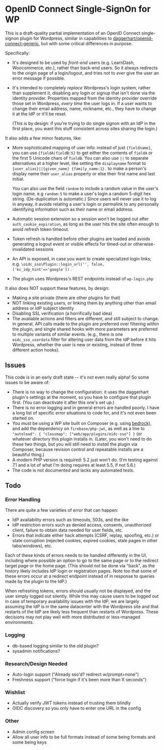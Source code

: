 # OpenID Connect Single-SignOn for WP

This is a draft-quality partial implementation of an OpenID Connect single-signon plugin for Wordpress, similar in capabilities to [daggerhart/openid-connect-generic](https://github.com/daggerhart/openid-connect-generic), but with some critical differences in purpose.

Specifically:

* It's designed to be used by *front-end* users (e.g. LearnDash, Woocommerce, etc.), rather than back-end users.  So it always redirects to the origin page of a login/logout, and tries not to *ever* give the user an error message if possible.

* It's intended to completely *replace* Wordpress's login system, rather than supplement it, disabling any login or signup that isn't done via the identity provider.  Properties mapped from the identity provider override those set in Wordpress, *every time* the user logs in.  If a user wants to change their email address, name, nickname, etc., they have to change it at the IdP or it'll be reset.

  (This is by design: if you're trying to do single signon with an IdP in the first place, you want this stuff consistent across sites sharing the login.)

It also adds a few minor features, like:

* More sophisticated mapping of user info: instead of just `{fieldname}`, you can use `{fieldA|fieldB:5}` to get either the contents of `fieldA` or the first 5 Unicode chars of `fieldB`.  You can also use `||` to separate alternatives at a higher level, like setting the `displayname` format to `{user_alias}||{given_name} {family_name:1}.` to make a person's display name their `user_alias` property or else their first name and last initial.

  You can also use the field `random` to include a random value in the user's login name, e.g `random:5` to make a user's login a random 5-digit hex string.  (De-duplication is automatic.)  Since users will never use it to log in anyway, it avoids relating a user's login or permalink to any personally identifying information such as their name or email address.

* Automatic session extension so a session won't be logged out after `auth_cookie_expiration`, as long as the user hits the site often enough to avoid refresh token timeout.

* Token refresh is handled before other plugins are loaded and avoids generating a logout event or visible effects for timed-out or otherwise-invalidated sessions

* An API is exposed, in case you want to create specialized login links; e.g. `\oidc_sso\Plugin::login_url('', false, ['kc_idp_hint'=>'google'])` .

* The plugin uses Wordpress's REST endpoints instead of `wp-login.php`

It also does NOT support these features, by design:

* Making a site private (there are other plugins for that)
* NOT linking existing users, or linking them by anything other than email address or IdP subject identity
* Disabling SSL verification (a horrifically bad idea)
* The available actions and filters are different, and still subject to change.  In general, API calls made to the plugin are preferred over filtering within the plugin, and single shared hooks with more parameters are preferred to multiple variants of similar events.  (e.g., there is one `oidc_sso_userdata` filter for altering user data from the IdP before it hits Wordpress, whether the user is new or existing, instead of three different action hooks).

## Issues

This code is in an early draft state -- it's not even really alpha!  So some issues to be aware of:

* There is no way to change the configuration: it uses the daggerhart plugin's settings at the moment, so you have to configure that plugin first.  (You can deactivate it after this one's set up.)
* There is no error logging and in general errors are handled poorly.  I have a long list of specific error situations to code for, and it's not even been started on.
* You *must* be using a WP site built on Composer (e.g. using [bedrock](https://github.com/roots/bedrock/)), and add the dependency on `firebase/php-jwt`, as well as a line to `"autoload": { "classmap": ["web/app/plugins/oidc-sso"] }` (or whatever directory this plugin installs in.  (Later, you won't need to do these two things, but you will still need to *install* the plugin via Composer, because revision control and repeatable installs are a beautiful thing.)
* A modern PHP version is required: 5.2 just won't do.  (I'm testing against 7.1 and a lot of what I'm doing requires at least 5.5, if not 5.6.)
* The code is not documented and lacks any automated tests.

## Todo

### Error Handling

There are quite a few varieties of error that can happen:

* IdP availability errors such as timeouts, 503s, and the like
* IdP restriction errors such as denied access, consents, unauthorized client, failure to obtain data needed for user fields, etc.
* Errors that indicate either hack attempts (CSRF, replay, spoofing, etc.) or state corruption (rejected cookies, expired cookies, stale pages in other tabs/windows), etc.

Each of these kinds of errors needs to be handled differently in the UI, including where possible an option to go to the same page or to the redirect target page or the home page.  (This should not be done via "back", as the history likely includes IdP login or registration pages.  Note too that some of these errors occur at a redirect endpoint instead of in response to queries made by the plugin to the IdP.)

When refreshing tokens, errors should usually not be displayed, and the user simply logged out silently.  While this may cause users to be logged out in case of temporary availability issues with the IdP, we are largely assuming the IdP is in the same datacenter with the Wordpress site and that restarts of the IdP are likely less frequent than restarts of Wordpress.  These decisions may not play well with more distributed or less-managed environments.

### Logging

* db-based logging similar to the old plugin?
* sysadmin notifications?

### Research/Design Needed

* Auto-login support ("Already sso'd?  redirect w/prompt=none")
* Freshness support ("force login if it's been more than X seconds")

### Wishlist

* Actually verify JWT tokens instead of trusting them blindly
* OIDC discovery so you only have to enter one URL in the config

### Other

* Admin config screen
* Allow all user info to be full formats instead of some being formats and some being keys


